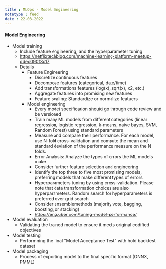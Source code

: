 ```yaml
---
title : MLOps - Model Engineering
notetype : feed
date : 22-03-2022
---
```



#### Model Engineering
- Model training
	- Include feature engineering, and the hyperparameter tuning
	- https://netflixtechblog.com/machine-learning-platform-meetup-ddec090f3c17
	- Details
		- Feature Engineering
			- Discretize continuous features
			- Decompose features (categorical, date/time)
			- Add transformations features (log(x), sqrt(x), x2, etc.)
			- Aggregate features into promising new features
			- Feature scaling: Standardize or normalize featuers
		- Model engineering
			- Every model specification should go through code review and be versioned
			- Train many ML models from different categories (linear regression, logistic regression, k-means, naive bayes, SVM, Random Forest) using standard parameters
			- Measure and compare their performance. For each model, use N-fold cross-validation and compute the mean and standard deviation of the performance measure on the N folds.
			- Error Analysis: Analyze the types of errors the ML models make
			- Consider further feature selection and engineering
			- Identify the top three to five most promising models, preferring models that make different types of errors
			- Hyperparameters tuning by using cross-validation. Please note that data transformation choices are also hyperparameters. Random search for hyperparameters is preferred over grid search
			- Consider ensemblemethods (majority vote, bagging, boosting, or stacking)
			- https://eng.uber.com/tuning-model-performance/
- Model evaluation
	- Validating the trained model to ensure it meets original codified objectives
- Model testing
	- Performning the final "Model Acceptance Test" with hold backtest dataset
- Model packaging
	- Process of exporting model to the final specific format (ONNX, PMML)